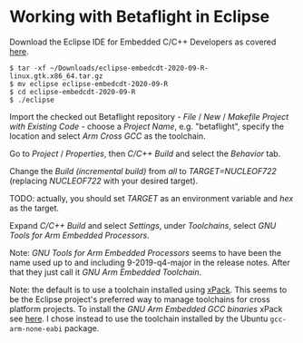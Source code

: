 Working with Betaflight in Eclipse
==================================

Download the Eclipse IDE for Embedded C/C++ Developers as covered [here](https://eclipse-embed-cdt.github.io/plugins/install/).

    $ tar -xf ~/Downloads/eclipse-embedcdt-2020-09-R-linux.gtk.x86_64.tar.gz 
    $ mv eclipse eclipse-embedcdt-2020-09-R
    $ cd eclipse-embedcdt-2020-09-R
    $ ./eclipse

Import the checked out Betaflight repository - _File_ / _New_ / _Makefile Project with Existing Code_ - choose a _Project Name_, e.g. "betaflight", specify the location and select _Arm Cross GCC_ as the toolchain.

Go to _Project_ / _Properties_, then _C/C++ Build_ and select the _Behavior_ tab.

Change the _Build (incremental build)_ from _all_ to _TARGET=NUCLEOF722_ (replacing _NUCLEOF722_ with your desired target).

TODO: actually, you should set _TARGET_ as an environment variable and _hex_ as the target.

Expand _C/C++ Build_ and select _Settings_, under _Toolchains_, select _GNU Tools for Arm Embedded Processors_.

Note: _GNU Tools for Arm Embedded Processors_ seems to have been the name used up to and including 9-2019-q4-major in the release notes. After that they just call it _GNU Arm Embedded Toolchain_.

Note: the default is to use a toolchain installed using [xPack](https://xpack.github.io/). This seems to be the Eclipse project's preferred way to manage toolchains for cross platform projects. To install the _GNU Arm Embedded GCC binaries_ xPack see [here](https://xpack.github.io/arm-none-eabi-gcc/install/). I chose instead to use the toolchain installed by the Ubuntu `gcc-arm-none-eabi` package.
